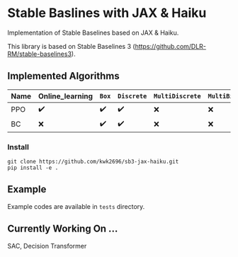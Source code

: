 # Stable Baslines with JAX & Haiku

Implementation of Stable Baselines based on JAX & Haiku.

This library is based on Stable Baselines 3 (https://github.com/DLR-RM/stable-baselines3).

## Implemented Algorithms

| **Name**       | **Online_learning** | `Box`       		| `Discrete`         | `MultiDiscrete`     | `MultiBinary`      |
|----------------|---------------------| ------------------ | ------------------ | ------------------- | ------------------ |
| PPO            | :heavy_check_mark:  | :heavy_check_mark: | :heavy_check_mark: | :x:                 | :x:                |
| BC			 | :x:                 | :heavy_check_mark: | :heavy_check_mark: | :x:                 | :x:                |


### Install

```
git clone https://github.com/kwk2696/sb3-jax-haiku.git
pip install -e .
```

## Example

Example codes are available in ``tests`` directory.

## Currently Working On ...

SAC, Decision Transformer
